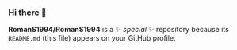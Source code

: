 ### Hi there 👋


**RomanS1994/RomanS1994** is a ✨ _special_ ✨ repository because its `README.md` (this file) appears on your GitHub profile.
